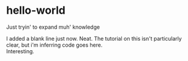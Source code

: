 # hello-world
Just tryin' to expand muh' knowledge

I added a blank line just now. Neat.
The tutorial on this isn't particularly clear, but i'm inferring code goes here.  
Interesting. 
